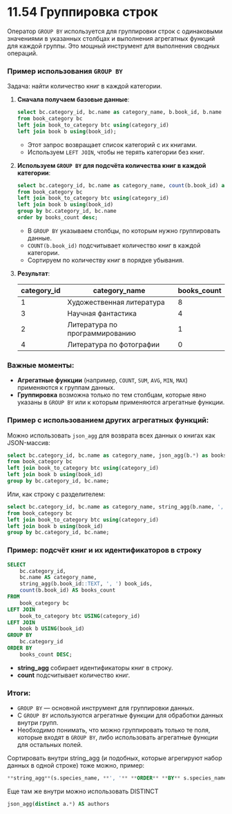 # 11.54 Группировка строк

Оператор `GROUP BY` используется для группировки строк с одинаковыми значениями в указанных столбцах и выполнения агрегатных функций для каждой группы. Это мощный инструмент для выполнения сводных операций.

### Пример использования `GROUP BY`

Задача: найти количество книг в каждой категории.

1. **Сначала получаем базовые данные**:
    
    ```sql
    select bc.category_id, bc.name as category_name, b.book_id, b.name as book_name
    from book_category bc
    left join book_to_category btc using(category_id)
    left join book b using(book_id);
    ```
    
    - Этот запрос возвращает список категорий с их книгами.
    - Используем `LEFT JOIN`, чтобы не терять категории без книг.
2. **Используем `GROUP BY` для подсчёта количества книг в каждой категории**:
    
    ```sql
    select bc.category_id, bc.name as category_name, count(b.book_id) as books_count
    from book_category bc
    left join book_to_category btc using(category_id)
    left join book b using(book_id)
    group by bc.category_id, bc.name
    order by books_count desc;
    ```
    
    - В `GROUP BY` указываем столбцы, по которым нужно группировать данные.
    - `COUNT(b.book_id)` подсчитывает количество книг в каждой категории.
    - Сортируем по количеству книг в порядке убывания.
3. **Результат**:
    
    
    | category_id | category_name | books_count |
    | --- | --- | --- |
    | 1 | Художественная литература | 8 |
    | 3 | Научная фантастика | 4 |
    | 2 | Литература по программированию | 1 |
    | 4 | Литература по фотографии | 0 |

### Важные моменты:

- **Агрегатные функции** (например, `COUNT`, `SUM`, `AVG`, `MIN`, `MAX`) применяются к группам данных.
- **Группировка** возможна только по тем столбцам, которые явно указаны в `GROUP BY` или к которым применяются агрегатные функции.

### Пример с использованием других агрегатных функций:

Можно использовать `json_agg` для возврата всех данных о книгах как JSON-массив:

```sql
select bc.category_id, bc.name as category_name, json_agg(b.*) as books
from book_category bc
left join book_to_category btc using(category_id)
left join book b using(book_id)
group by bc.category_id, bc.name;
```

Или, как строку с разделителем:

```sql
select bc.category_id, bc.name as category_name, string_agg(b.name, ', ') as books
from book_category bc
left join book_to_category btc using(category_id)
left join book b using(book_id)
group by bc.category_id, bc.name;
```

### Пример: подсчёт книг и их идентификаторов в строку

```sql
SELECT
    bc.category_id,
    bc.name AS category_name,
    string_agg(b.book_id::TEXT, ', ') book_ids,
    count(b.book_id) AS books_count
FROM
    book_category bc
LEFT JOIN
    book_to_category btc USING(category_id)
LEFT JOIN
    book b USING(book_id)
GROUP BY
    bc.category_id
ORDER BY
    books_count DESC;
```

- **string_agg** собирает идентификаторы книг в строку.
- **count** подсчитывает количество книг.

### Итоги:

- `GROUP BY` — основной инструмент для группировки данных.
- С `GROUP BY` используются агрегатные функции для обработки данных внутри групп.
- Необходимо понимать, что можно группировать только те поля, которые входят в `GROUP BY`, либо использовать агрегатные функции для остальных полей.

Сортировать внутри string_agg (и подобных, которые агрегируют набор данных в одной строке) тоже можно, пример:

```sql
**string_agg**(s.species_name, **', '** **ORDER** **BY** s.species_name)
```

Еще там же внутри можно использовать DISTINCT

```sql
json_agg(distinct a.*) AS authors
```
